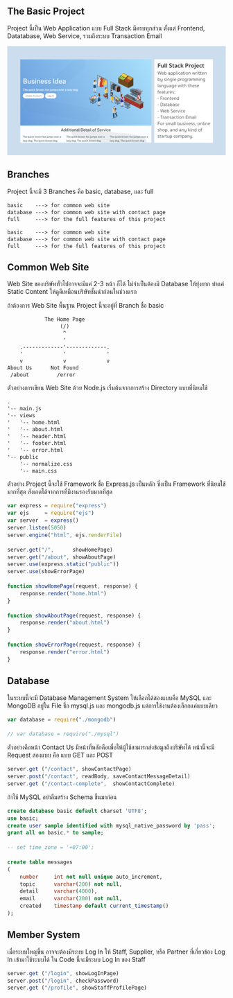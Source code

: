 ## The Basic Project

Project นี้เป็น Web Application
แบบ Full Stack มีครบทุกส่วน
ตั้งแต่ Frontend, Datatabase, Web Service, รวมถึงระบบ Transaction Email

![](cover.png)


## Branches
Project นี้จะมี 3 Branches คือ basic, database, และ full

```
basic    ---> for common web site
database ---> for common web site with contact page
full     ---> for the full features of this project
```


```
basic    ---> for common web site
database ---> for common web site with contact page
full     ---> for the full features of this project
```

## Common Web Site

Web Site ของบริษัททั่วไปอาจจะมีแค่ 2-3 หน้า ก็ได้
ไม่จำเป็นต้องมี Database ให้ยุ่งยาก
ทำแค่ Static Content ให้ดูดีเหมือนบริษัทชั้นนำก่อนในช่วงแรก

ถ้าต้องการ Web Site พื้นฐาน Project นี้จะอยู่ที่ Branch ชื่อ basic

```
            The Home Page 
                 (/)
                  ^
                  '
    .-------------'-------------.
    '             '             '
    v             v             v
About Us      Not Found
 /about         /error

```

ตัวอย่างการเขียน Web Site ด้วย Node.js
เริ่มต้นจากการสร้าง Directory แบบที่นิยมใช้
```
.
'-- main.js
'-- views
'   '-- home.html
'   '-- about.html
'   '-- header.html
'   '-- footer.html
'   '-- error.html
'-- public
    '-- normalize.css
    '-- main.css
```

ตัวอย่าง Project นี้จะใช้ Framework ชื่อ Express.js
เป็นหลัก ซึ่งเป็น Framework ที่นิยมใช้มากที่สุด 
สังเกตได้จากการที่มีงานรองรับมากที่สุด

```javascript
var express = require("express")
var ejs     = require("ejs")
var server  = express()
server.listen(5050)
server.engine("html", ejs.renderFile)

server.get("/",      showHomePage)
server.get("/about", showAboutPage)
server.use(express.static("public"))
server.use(showErrorPage)

function showHomePage(request, response) {
	response.render("home.html")
}

function showAboutPage(request, response) {
	response.render("about.html")
}

function showErrorPage(request, response) {
	response.render("error.html")
}

```

## Database

ในระบบนี้จะมี Database Management System
ให้เลือกได้สองแบบคือ MySQL และ MongoDB
อยู่ใน File ชื่อ mysql.js และ mongodb.js
แต่การใช้งานต้องเลือกแค่แบบเดียว

```javascript
var database = require("./mongodb")

// var database = require("./mysql")
```

ตัวอย่างคือหน้า Contact Us 
มีหน้าที่หลักคือเพื่อให้ผู้ใช้สามารถส่งข้อมูลถึงบริษัทได้
หน้านี้จะมี Request สองแบบ คือ แบบ GET และ POST

```javascript
server.get ("/contact", showContactPage)
server.post("/contact", readBody, saveContactMessageDetail)
server.get ("/contact-complete",  showContactComplete)
```

ถ้าใช้ MySQL อย่าลืมสร้าง Schema ขึ้นมาก่อน

```sql
create database basic default charset 'UTF8';
use basic;
create user sample identified with mysql_native_password by 'pass';
grant all on basic.* to sample;

-- set time_zone = '+07:00';

create table messages
(
	number     int not null unique auto_increment,
	topic      varchar(200) not null,
	detail     varchar(4000),
	email      varchar(200) not null,
	created    timestamp default current_timestamp()
);

```

## Member System

เมื่อระบบใหญ่ขึ้น อาจจะต้องมีระบบ Log In ให้ Staff, Supplier, หรือ Partner
ที่เกี่ยวข้อง Log In เข้ามาใช้ระบบได้ ใน Code นี้จะมีระบบ Log In ของ Staff

```javascript
server.get ("/login", showLogInPage)
server.post("/login", checkPassword)
server.get ("/profile", showStaffProfilePage)
```



































